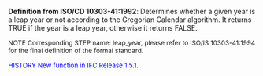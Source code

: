 ﻿**Definition from ISO/CD 10303-41:1992**: Determines whether a given year is a leap year or not according to the Gregorian Calendar algorithm. It returns TRUE if the year is a leap year, otherwise it returns FALSE.

> <font size="-1">
  NOTE Corresponding STEP name: leap_year, please refer to ISO/IS 10303-41:1994
  for the final definition of the formal standard.
</font>

> <font size="-1" color="#0000FF">
  HISTORY New function in IFC Release 1.5.1.
</font>